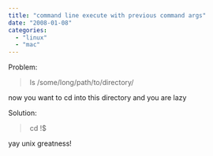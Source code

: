 ```yaml
---
title: "command line execute with previous command args"
date: "2008-01-08"
categories: 
  - "linux"
  - "mac"
---
```


Problem:

>  ls /some/long/path/to/directory/     

now you want to cd into this directory and you are lazy 

Solution:

>  cd !$     

yay unix greatness!

